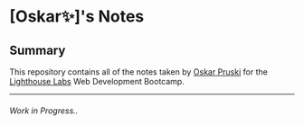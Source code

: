 # [Oskar✨]'s Notes
## Summary

This repository contains all of the notes taken by [Oskar Pruski](https://github.com/acronaut1) for the [Lighthouse Labs](lighthouselabs.ca) Web Development Bootcamp.

---
###### Work in Progress..

